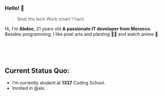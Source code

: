 ### Hello! 👾

> Beat the tech
> Work smart ! hard

Hi, I'm **Abdoo**, 21 years old **A passionate IT developer from Morocco**. Besides programming, I like pixel arts and planting 🌱🌿 and watch anime 🍥.
</br>
</br>
</br>

     
</br>
   
## Current Status Quo:

* I’m currently student at **1337** Coding School.
* Inrolled in @alx.

<!-- ![](./profile-3d-contrib/profile-green-animate.svg) -->

<!-- ![](https://github.com/BEPb/BEPb/blob/output/github-contribution-grid-snake.svg) --
